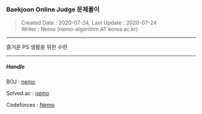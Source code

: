### Baekjoon Online Judge 문제풀이
> Created Date : 2020-07-24, Last Update : 2020-07-24<br>
> Writer : Nemo (nemo-algorithm AT korea.ac.kr)

---

즐거운 PS 생활을 위한 수련

---

##### Handle

BOJ : [nemo](https://www.acmicpc.net/user/nemo)

Solved.ac : [nemo](https://solved.ac/nemo)

Codeforces : [Nemo](https://codeforces.com/profile/nemo)